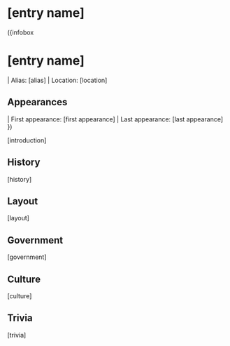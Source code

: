 <!-- Anything surrounded by "[]" can be replaced freely -->
<!-- It is preferred that you don't touch anything else unless said otherwise-->

<!-- Delete all comments once the page is complete to reduce file size -->

# [entry name]

({infobox
# [entry name]
<!-- An image is optional for an entry's infobox -->
<!-- To include an image in the infobox, delete the surrounding comment -->
<!-- ![entry name](backend/images/[image name].png) -->
| Alias: [alias]
| Location: [location]
## Appearances
| First appearance: [first appearance]
| Last appearance: [last appearance]
})

<!-- Introduce the kingdom here -->
[introduction]

## History

<!-- Put the kingdom's history here -->
[history]

## Layout

<!-- Put the kingdom's layout here -->
[layout]

## Government

<!-- Put the kingdom's government details here -->
[government]

## Culture

<!-- Put the kingdom's culture here -->
[culture]

## Trivia

<!-- Add some kingdom trivia here -->
[trivia]